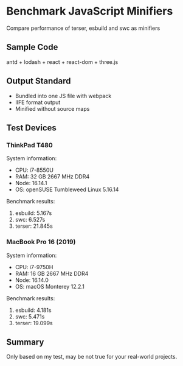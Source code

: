 # Benchmark JavaScript Minifiers

Compare performance of terser, esbuild and swc as minifiers

## Sample Code

antd + lodash + react + react-dom + three.js

## Output Standard

- Bundled into one JS file with webpack
- IIFE format output
- Minified without source maps

## Test Devices

### ThinkPad T480

System information:

- CPU: i7-8550U
- RAM: 32 GB 2667 MHz DDR4
- Node: 16.14.1
- OS: openSUSE Tumbleweed Linux 5.16.14

Benchmark results:

1. esbuild: 5.167s
2. swc: 6.527s
3. terser: 21.845s

### MacBook Pro 16 (2019)

System information:

- CPU: i7-9750H
- RAM: 16 GB 2667 MHz DDR4
- Node: 16.14.0
- OS: macOS Monterey 12.2.1

Benchmark results:

1. esbuild: 4.181s
2. swc: 5.471s
3. terser: 19.099s

## Summary

Only based on my test, may be not true for your real-world projects.
